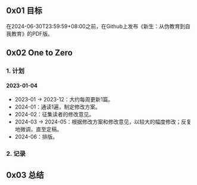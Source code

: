 ## 0x01 目标

在2024-06-30T23:59:59+08:00之前，在Github上发布《新生：从伪教育到自我教育》的PDF版。

## 0x02 One to Zero

### 1. 计划

#### 2023-01-04

- 2023-01 → 2023-12：大约每周更新1篇。
- 2024-01：通读1遍，制定修改方案。
- 2024-02：征集读者的修改意见。
- 2024-03 → 2024-05：根据修改方案和修改意见，以较大的幅度修改；反复地微调，直至定稿。
- 2024-06：排版。

### 2. 记录

## 0x03 总结